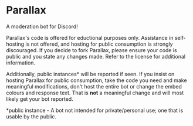 # Parallax
A moderation bot for Discord!

Parallax's code is offered for eductional purposes only. Assistance in self-hosting is not offered, and hosting for public consumption is strongly discouraged. If you decide to fork Parallax, please ensure your code is public and you state any changes made. Refer to the license for additional information.

Additionally, public instances* will be reported if seen. If you insist on hosting Parallax for public consumption, take the code you need and make meaningful modifications, don't host the entire bot or change the embed colours and response text. That is **not** a meaningful change and will most likely get your bot reported.

*public instance - A bot not intended for private/personal use; one that is usable by the public.
